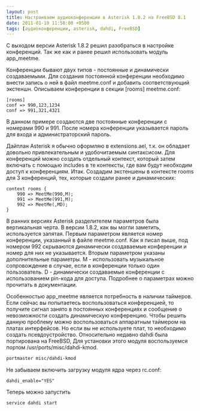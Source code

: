 ```yaml
---
layout: post
title: Настраиваем аудиоконференции в Asterisk 1.8.2 на FreeBSD 8.1
date: 2011-01-19 11:58:00 +0500
tags: [аудиоконференции, asterisk, dahdi, FreeBSD]
---
```

С выходом версии Asterisk 1.8.2 решил разобраться в настройке конференций. Так же как и ранее решил использовать модуль app_meetme.

Конференции бывают двух типов - постоянные и динамически создаваемыми. Для создания постоянной конференции необходимо внести запись о ней в файл meetme.conf и добавить соответствующий экстеншн. Описываем конференции в секции [rooms] meetme.conf:
```
[rooms]
conf => 990,123,1234
conf => 991,321,4321
```
В данном примере создаются две постоянные конференции с номерами 990 и 991. После номера конференции указывается пароль для входа и администраторский пароль.

Дайплан Asterisk я обычно оформляю в extensions.ael, т.к. он обладает довольно привлекательным и удобочитаемым синтаксисом. Для конференций можно создать отдельный контекст, который затем включать с помощью includes в те контексты, где вам будут необходим доступ к конференциям. Итак. Создадим экстеншены в контексте rooms для 3 конференций, тех, которые создали ранее и динамических:
```ael
context rooms {
    990 => MeetMe(990,M);
    991 => MeetMe(991,M);
    992 => MeetMe(,MD);
}
```
В ранних версиях Asterisk разделителем параметров была вертикальная черта. В версии 1.8.2, как вы могли заметить, используется запятая. Первым параметром является номер конференции, указанный в файле meetme.conf. Как я писал выше, под номером 992 скрываются динамически создаваемые конференции и номер для них не указывается. Вторым параметром указаны дополнительные параметры. M - использовать музыкальное сопровождение в случае, если в конференции только один пользователь. D - динамически создаваемые конференции с использованием pin-кода для доступа. Подробнее о параметрах можно прочитать в документации.

Особенностью app_meetme является потребность в наличии таймеров. Если сейчас вы попытаетесь воспользоваться конференцией, то получите сигнал занято в постоянных конференциях и сообщение о невозможности создать динамическую конференцию. Чтобы решить данную проблему можно воспользоваться аппаратным таймером на платах интерфейсов. Но если вы не используете плат, то необходимо создать псевдоустройство. Относительно недавно dahdi была портирована на FreeBSD, Для установки этого модуля воспользуемся портом /usr/ports/misc/dahdi-kmod.
```bash
portmaster misc/dahdi-kmod
```
Не забываем включить загрузку модуля ядра через rc.conf:
```
dahdi_enable="YES"
```
Теперь можно запустить
```bash
service dahdi start
```
